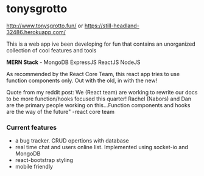 # tonysgrotto

http://www.tonysgrotto.fun/ or https://still-headland-32486.herokuapp.com/

This is a web app ive been developing for fun that contains an unorganized collection of cool features and tools

**MERN Stack** - MongoDB ExpressJS ReactJS NodeJS

As recommended by the React Core Team, this react app tries to use function components only. Out with the old, in with the new!

Quote from my reddit post:
We (React team) are working to rewrite our docs to be more function/hooks focused this quarter! Rachel (Nabors) and Dan are the primary people working on this...Function components and hooks are the way of the future" -react core team

### Current features

- a bug tracker. CRUD opertions with database
- real time chat and users online list. Implemented using socket-io and MongoDB
- react-bootstrap styling
- mobile friendly
